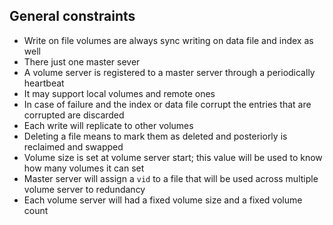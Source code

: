 ## General constraints

- Write on file volumes are always sync writing on data file and index as well
- There just one master sever
- A volume server is registered to a master server through a periodically heartbeat
- It may support local volumes and remote ones
- In case of failure and the index or data file corrupt the entries that are corrupted are discarded
- Each write will replicate to other volumes 
- Deleting a file means to mark them as deleted and posteriorly is reclaimed and swapped 
- Volume size is set at volume server start; this value will be used to know how many volumes it can set 
- Master server will assign a `vid` to a file that will be used across multiple volume server to redundancy
- Each volume server will had a fixed volume size and a fixed volume count